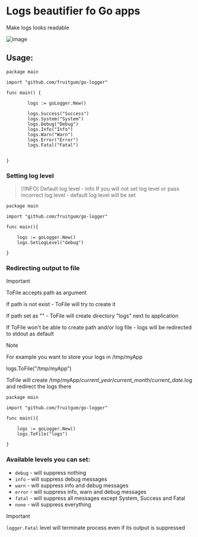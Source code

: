 # Logs beautifier fo Go apps

Make logs looks readable

![image](https://github.com/fruitgum/go-logger/assets/31319804/cbe8ff0e-8380-44bd-af52-24a181886a98)



## Usage:

```
package main

import "github.com/fruitgum/go-logger"

func main() {

    	logs := goLogger.New()

        logs.Success("Success")
        logs.System("System")
        logs.Debug("Debug")
        logs.Info("Info")
        logs.Warn("Warn")
        logs.Error("Error")
        logs.Fatal("Fatal")
    

}

```

### Setting log level

> [!INFO]
> Default log level - info
> If you will not set log level or pass incorrect log level - default log level will be set

```
package main

import "github.com/fruitgum/go-logger"

func main(){

    logs := goLogger.New()
    logs.SetLogLevel("debug")
    
}
```

### Redirecting output to file

> [!IMPORTANT]
> ToFile accepts path as argument
> 
> If path is not exist - ToFile will try to create it
> 
> If path set as "" - ToFile will create directory "logs" next to application
> 
> If ToFile won't be able to create path and/or log file - logs will be redirected to stdout as default


> [!NOTE]
> For example you want to store your logs in /tmp/myApp
> 
> logs.ToFile("/tmp/myApp")
> 
> ToFile will create /tmp/myApp/*current_year*/*current_month*/*current_date*.log and redirect the logs there


```
package main

import "github.com/fruitgum/go-logger"

func main(){

    logs := goLogger.New()
    logs.ToFile("logs")
    
}
```

### Available levels you can set:
* `debug` - will suppress nothing
* `info` - will suppress debug messages
* `warn` - will suppress info and debug messages
* `error` - will suppress info, warn and debug messages
* `fatal` - will suppress all messages except System, Success and Fatal
* `none` - will suppress everything

> [!IMPORTANT]
> `logger.Fatal` level will terminate process even if its output is suppressed  